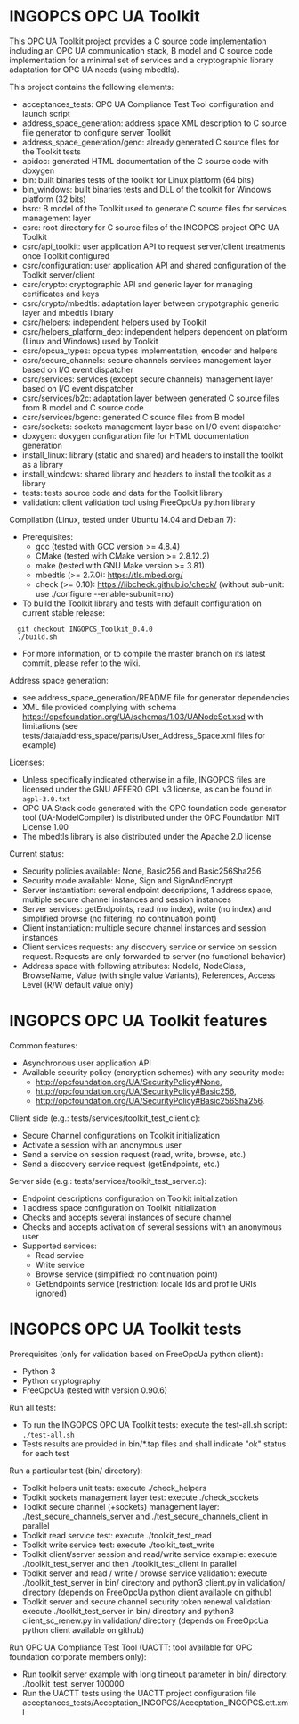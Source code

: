 # INGOPCS OPC UA Toolkit

This OPC UA Toolkit project provides a C source code implementation
including an OPC UA communication stack, B model and C source code
implementation for a minimal set of services and a cryptographic
library adaptation for OPC UA needs (using mbedtls).

This project contains the following elements:
- acceptances_tests: OPC UA Compliance Test Tool configuration and launch script
- address_space_generation: address space XML description to C source file generator to configure server Toolkit
- address_space_generation/genc: already generated C source files for the Toolkit tests
- apidoc: generated HTML documentation of the C source code with doxygen
- bin: built binaries tests of the toolkit for Linux platform (64 bits)
- bin_windows: built binaries tests and DLL of the toolkit for Windows platform (32 bits)
- bsrc: B model of the Toolkit used to generate C source files for services management layer
- csrc: root directory for C source files of the INGOPCS project OPC UA Toolkit
- csrc/api_toolkit: user application API to request server/client treatments once Toolkit configured
- csrc/configuration: user application API and shared configuration of the Toolkit server/client
- csrc/crypto: cryptographic API and generic layer for managing certificates and keys
- csrc/crypto/mbedtls: adaptation layer between crypotgraphic generic layer and mbedtls library
- csrc/helpers: independent helpers used by Toolkit
- csrc/helpers_platform_dep: independent helpers dependent on platform (Linux and Windows) used by Toolkit
- csrc/opcua_types: opcua types implementation, encoder and helpers
- csrc/secure_channels: secure channels services management layer based on I/O event dispatcher
- csrc/services: services (except secure channels) management layer based on I/O event dispatcher
- csrc/services/b2c: adaptation layer between generated C source files from B model and C source code
- csrc/services/bgenc: generated C source files from B model
- csrc/sockets: sockets management layer base on I/O event dispatcher
- doxygen: doxygen configuration file for HTML documentation generation
- install_linux: library (static and shared) and headers to install the toolkit as a library
- install_windows: shared library and headers to install the toolkit as a library
- tests: tests source code and data for the Toolkit library
- validation: client validation tool using FreeOpcUa python library


Compilation (Linux, tested under Ubuntu 14.04 and Debian 7):
- Prerequisites:
  * gcc (tested with GCC version >= 4.8.4)
  * CMake (tested with CMake version >= 2.8.12.2)
  * make (tested with GNU Make version >= 3.81)
  * mbedtls (>= 2.7.0): https://tls.mbed.org/
  * check (>= 0.10): https://libcheck.github.io/check/ (without sub-unit: use ./configure --enable-subunit=no)
- To build the Toolkit library and tests with default configuration on current stable release:
```
  git checkout INGOPCS_Toolkit_0.4.0
  ./build.sh
```
- For more information, or to compile the master branch on its latest commit, please refer to the wiki.

Address space generation:
- see address_space_generation/README file for generator dependencies
- XML file provided complying with schema https://opcfoundation.org/UA/schemas/1.03/UANodeSet.xsd with limitations
  (see tests/data/address_space/parts/User_Address_Space.xml files for example)

Licenses:
- Unless specifically indicated otherwise in a file, INGOPCS files are
licensed under the GNU AFFERO GPL v3 license, as can be found in `agpl-3.0.txt`
- OPC UA Stack code generated with the OPC foundation code generator
  tool (UA-ModelCompiler) is distributed under the OPC Foundation MIT
  License 1.00
- The mbedtls library is also distributed under the Apache 2.0 license

Current status:
- Security policies available: None, Basic256 and Basic256Sha256
- Security mode available: None, Sign and SignAndEncrypt
- Server instantiation: several endpoint descriptions, 1 address space, multiple secure channel instances and session instances
- Server services: getEndpoints, read (no index), write (no index) and simplified browse (no filtering, no continuation point)
- Client instantiation: multiple secure channel instances and session instances
- Client services requests: any discovery service or service on session request. Requests are only forwarded to server (no functional behavior)
- Address space with following attributes: NodeId, NodeClass, BrowseName, Value (with single value Variants),
  References, Access Level (R/W default value only)

# INGOPCS OPC UA Toolkit features

 Common features:
 * Asynchronous user application API
 * Available security policy (encryption schemes) with any security mode:
   + http://opcfoundation.org/UA/SecurityPolicy#None,
   + http://opcfoundation.org/UA/SecurityPolicy#Basic256,
   + http://opcfoundation.org/UA/SecurityPolicy#Basic256Sha256.

 Client side (e.g.: tests/services/toolkit_test_client.c):
 * Secure Channel configurations on Toolkit initialization
 * Activate a session with an anonymous user
 * Send a service on session request (read, write, browse, etc.)
 * Send a discovery service request (getEndpoints, etc.)

 Server side (e.g.: tests/services/toolkit_test_server.c):
* Endpoint descriptions configuration on Toolkit initialization
* 1 address space configuration on Toolkit initialization
* Checks and accepts several instances of secure channel
* Checks and accepts activation of several sessions with an anonymous user
* Supported services:
  + Read service
  + Write service
  + Browse service (simplified: no continuation point)
  + GetEndpoints service (restriction: locale Ids and profile URIs ignored)

# INGOPCS OPC UA Toolkit tests

Prerequisites (only for validation based on FreeOpcUa python client):
- Python 3
- Python cryptography
- FreeOpcUa (tested with version 0.90.6)

Run all tests:
- To run the INGOPCS OPC UA Toolkit tests: execute the test-all.sh script: `./test-all.sh`
- Tests results are provided in bin/*.tap files and shall indicate "ok" status for each test

Run a particular test (bin/ directory):
- Toolkit helpers unit tests: execute ./check_helpers
- Toolkit sockets management layer test: execute ./check_sockets
- Toolkit secure channel (+sockets) management layer: ./test_secure_channels_server and ./test_secure_channels_client in parallel
- Toolkit read service test: execute ./toolkit_test_read
- Toolkit write service test: execute ./toolkit_test_write
- Toolkit client/server session and read/write service example:
  execute ./toolkit_test_server and then ./toolkit_test_client in parallel
- Toolkit server and read / write / browse service validation:
  execute ./toolkit_test_server in bin/ directory and python3 client.py in validation/ directory
  (depends on FreeOpcUa python client available on github)
- Toolkit server and secure channel security token renewal validation:
  execute ./toolkit_test_server in bin/ directory and python3
  client_sc_renew.py in validation/ directory (depends on FreeOpcUa
  python client available on github)

Run OPC UA Compliance Test Tool (UACTT: tool available for OPC foundation corporate members only):
- Run toolkit server example with long timeout parameter in bin/ directory: ./toolkit_test_server 100000
- Run the UACTT tests using the UACTT project configuration file acceptances_tests/Acceptation_INGOPCS/Acceptation_INGOPCS.ctt.xml

